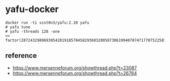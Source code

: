 # yafu-docker

```
docker run -ti ssst0n3/yafu:2.10 yafu
# yafu tune
# yafu -threads 128 -one
>> factor(2872432989693854281918578458293603200587306199407874717707522587993136874097838265650829958344702997782980206004276973399784460125581362617464018665640001)
```

## reference

* https://www.mersenneforum.org/showthread.php?t=23087
* https://www.mersenneforum.org/showthread.php?t=26764